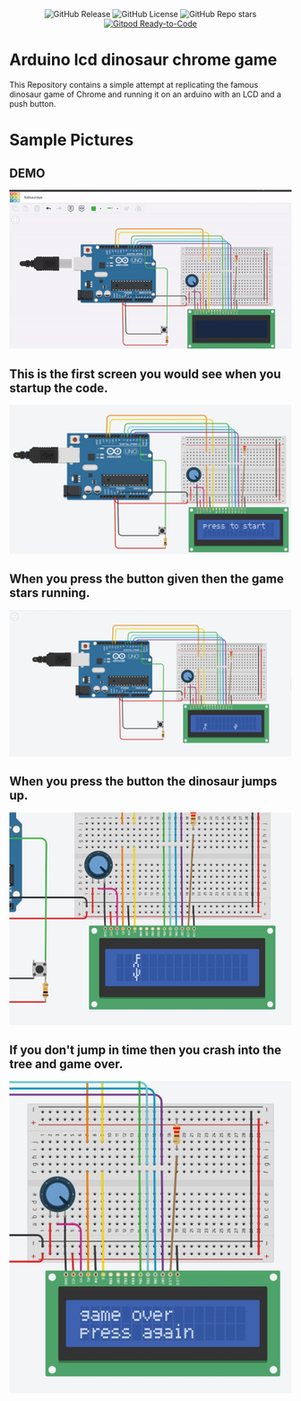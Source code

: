<div align="center">
  <img src="https://img.shields.io/github/v/release/Robotics-Society-PEC/arduino_lcd_dino_chrome_game" alt="GitHub Release">
  <img src="https://img.shields.io/github/license/Robotics-Society-PEC/arduino_lcd_dino_chrome_game" alt="GitHub License">
  <img src="https://img.shields.io/github/stars/Robotics-Society-PEC/arduino_lcd_dino_chrome_game?style=flat" alt="GitHub Repo stars">
  <a href="https://gitpod.io/#https://github.com/Robotics-Society-PEC/arduino_lcd_dino_chrome_game.git">
    <img src="https://img.shields.io/badge/Gitpod-ready--to--code-blue?logo=gitpod" alt="Gitpod Ready-to-Code">
  </a>
</div>

# Arduino lcd dinosaur chrome game

This Repository contains a simple attempt at replicating the famous dinosaur game of Chrome and running it on an arduino with an LCD and a push button.

# Sample Pictures

## DEMO 
![Game running GIF](Images/dino.gif)
## This is the first screen you would see when you startup the code.

![Start Page](Images/START.jpg)

## When you press the button given then the game stars running.

![Dinosaur game Running Image](Images/MID1.jpg)

## When you press the button the dinosaur jumps up.

![Dinosaur Jumping Image](Images/MID2.jpg)

## If you don't jump in time then you crash into the tree and game over.

![Dinosaur crash Image](Images/END.jpg)
